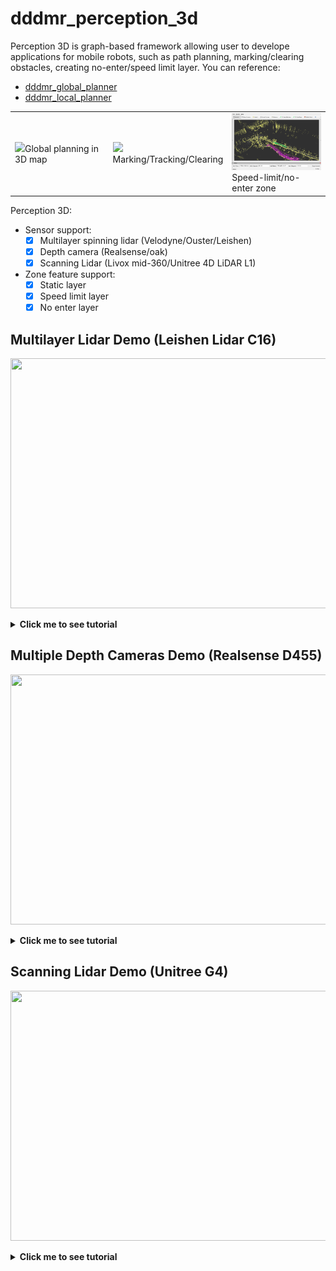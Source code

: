 # dddmr_perception_3d
Perception 3D is graph-based framework allowing user to develope applications for mobile robots, such as path planning, marking/clearing obstacles, creating no-enter/speed limit layer.
You can reference:
- [dddmr_global_planner](https://github.com/dfl-rlab/dddmr_navigation/tree/main/src/dddmr_global_planner)
- [dddmr_local_planner](https://github.com/dfl-rlab/dddmr_navigation/tree/main/src/dddmr_local_planner)
<table>
  <tr width="100%">
    <td width="33%"><img src="https://github.com/dfl-rlab/dddmr_documentation_materials/blob/main/perception_3d/perception_3d_global_plan.gif"/>Global planning in 3D map</td>
    <td width="33%"><img src="https://github.com/dfl-rlab/dddmr_documentation_materials/blob/main/perception_3d/marking_tracking_clearing.gif"/>Marking/Tracking/Clearing</td>
    <td width="33%"><img src="https://github.com/dfl-rlab/dddmr_documentation_materials/blob/main/perception_3d/speed_limit_zone.png"/>Speed-limit/no-enter zone</td>
  </tr>
</table> 

Perception 3D:
- Sensor support:
  - [x] Multilayer spinning lidar (Velodyne/Ouster/Leishen)
  - [x] Depth camera (Realsense/oak)
  - [x] Scanning Lidar (Livox mid-360/Unitree 4D LiDAR L1)
- Zone feature support:
  - [x] Static layer
  - [x] Speed limit layer
  - [x] No enter layer

## Multilayer Lidar Demo (Leishen Lidar C16)

<p align='center'>
    <img src="https://github.com/dfl-rlab/dddmr_documentation_materials/blob/main/perception_3d/multilayer_lidar_demo.gif" width="640" height="400"/>
</p>

<details><summary> <b>Click me to see tutorial</b> </summary>
  
### 1. Create docker image
The package runs in the docker, so we need to build the image first. We support both x64 (tested in intel NUC) and arm64 (tested in nvidia jetson jpack5.1.3/6).
```
cd ~
git clone https://github.com/dfl-rlab/dddmr_navigation.git
cd ~/dddmr_navigation/dddmr_docker/docker_file && ./build.bash
```
### 2. Download essential files
ROS2 bag that contains multilayer lidar from Leishen C16 will be download to run the demo.
```
cd ~/dddmr_navigation/src/dddmr_perception_3d && ./download_files.bash
```
### 3. Run demo
#### Create a docker container
> [!NOTE]
> The following command will create an interactive docker container using the image we built. We will launch the demo manually in the container.
```
cd ~/dddmr_navigation/dddmr_docker && ./run_demo.bash
```
##### Launch everything in the container
The bag file will be auto-played after 3 seconds when launching.
```
cd ~/dddmr_navigation && source /opt/ros/humble/setup.bash && colcon build --symlink-install --cmake-args -DCMAKE_BUILD_TYPE=Release
source install/setup.bash
ros2 launch perception_3d multilayer_spinning_lidar_3d_ros_launch.py
```
</details>

## Multiple Depth Cameras Demo (Realsense D455)

<p align='center'>
    <img src="https://github.com/dfl-rlab/dddmr_documentation_materials/blob/main/perception_3d/multi_depth_camera_demo.gif" width="640" height="400"/>
</p>

<details><summary> <b>Click me to see tutorial</b> </summary>
  
### 1. Create docker image
The package runs in the docker, so we need to build the image first. We support both x64 (tested in intel NUC) and arm64 (tested in nvidia jetson jpack5.1.3/6).
```
cd ~
git clone https://github.com/dfl-rlab/dddmr_navigation.git
cd ~/dddmr_navigation/dddmr_docker/docker_file && ./build.bash
```
### 2. Download essential files
ROS2 bag that contains depth images from two cameras will be download to run the demo.
```
cd ~/dddmr_navigation/src/dddmr_perception_3d && ./download_files.bash
```
### 3. Run demo
#### Create a docker container
> [!NOTE]
> The following command will create an interactive docker container using the image we built. We will launch the demo manually in the container.
```
cd ~/dddmr_navigation/dddmr_docker && ./run_demo.bash
```
##### Launch everything in the container
The bag file will be auto-played after 3 seconds when launching.
```
cd ~/dddmr_navigation && source /opt/ros/humble/setup.bash && colcon build --symlink-install --cmake-args -DCMAKE_BUILD_TYPE=Release
source install/setup.bash
ros2 launch perception_3d multi_depth_camera_3d_ros_launch.py
```
</details>

## Scanning Lidar Demo (Unitree G4)

<p align='center'>
    <img src="https://github.com/dfl-rlab/dddmr_documentation_materials/blob/main/perception_3d/scanning_lidar_demo.gif" width="640" height="400"/>
</p>

<details><summary> <b>Click me to see tutorial</b> </summary>
  
### 1. Create docker image
The package runs in the docker, so we need to build the image first. We support both x64 (tested in intel NUC) and arm64 (tested in nvidia jetson jpack5.1.3/6).
```
cd ~
git clone https://github.com/dfl-rlab/dddmr_navigation.git
cd ~/dddmr_navigation/dddmr_docker/docker_file && ./build.bash
```
### 2. Download essential files
ROS2 bag that contains depth images from two cameras will be download to run the demo.
```
cd ~/dddmr_navigation/src/dddmr_perception_3d && ./download_files.bash
```
### 3. Run demo
#### Create a docker container
> [!NOTE]
> The following command will create an interactive docker container using the image we built. We will launch the demo manually in the container.
```
cd ~/dddmr_navigation/dddmr_docker && ./run_demo.bash
```
##### Launch everything in the container
The bag file will be auto-played after 3 seconds when launching.
```
cd ~/dddmr_navigation && source /opt/ros/humble/setup.bash && colcon build --symlink-install --cmake-args -DCMAKE_BUILD_TYPE=Release
source install/setup.bash
ros2 launch perception_3d scanning_lidar_3d_ros_launch.py
```
</details>
